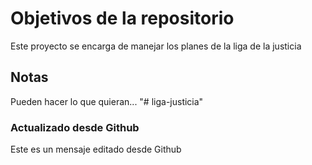 # Objetivos de la repositorio

Este proyecto se encarga de manejar los planes de la liga de la justicia

## Notas
Pueden hacer lo que quieran...
"# liga-justicia" 

### Actualizado desde Github
Este es un mensaje editado desde Github
